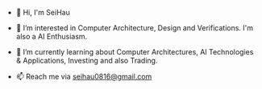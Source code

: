 - 👋 Hi, I'm SeiHau
- 👀 I’m interested in Computer Architecture, Design and Verifications. I'm also a AI Enthusiasm.
- 🌱 I’m currently learning about Computer Architectures, AI Technologies & Applications, Investing and also Trading.

- 📫 Reach me via seihau0816@gmail.com
